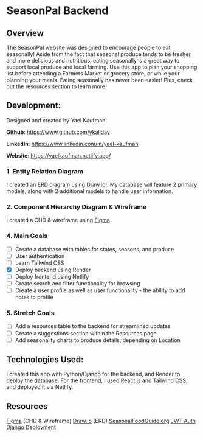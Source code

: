 # SeasonPal Backend

## Overview
The SeasonPal website was designed to encourage people to eat seasonally! Aside from the fact that seasonal produce tends to be fresher, and more delicious and nutritious, eating seasonally is a great way to support local produce and local farming. Use this app to plan your shopping list before attending a Farmers Market or grocery store, or while your planning your meals. Eating seasonally has never been easier! Plus, check out the resources section to learn more.
## Development:
Designed and created by Yael Kaufman

**Github**: https://www.github.com/ykallday

**LinkedIn**: https://www.linkedin.com/in/yael-kaufman

**Website**: https://yaelkaufman.netlify.app/

### 1. Entity Relation Diagram
I created an ERD diagram using [Draw.io!](https://drive.google.com/file/d/1a4VaOTSJD28_XgbcRlcE_Gw0Bx5cEWa3/view?usp=sharing "Draw.io"). My database will feature 2 primary models, along with 2 additional models to handle user information.
### 2. Component Hierarchy Diagram & Wireframe
I created a CHD & wireframe using [Figma](https://www.figma.com/file/0NCkV4tbvh7lWAi9vA1jb3/seasonpal?node-id=0%3A1&t=e2TBzBR1XyGbKnwE-1).
<!-- ![Wireframe](SeasonPalBE/assets/Wireframe.png "Wireframe") -->
### 4. Main Goals
- [ ] Create a database with tables for states, seasons, and produce
- [ ] User authentication
- [ ] Learn Tailwind CSS
- [x] Deploy backend using Render
- [ ] Deploy frontend using Netlify
- [ ] Create search and filter functionality for browsing
- [ ] Create a user profile as well as user functionality - the ability to add notes to profile
### 5. Stretch Goals
- [ ] Add a resources table to the backend for streamlined updates
- [ ] Create a suggestions section within the Resources page
- [ ] Add seasonality charts to produce details, depending on Location
## Technologies Used:
I created this app with Python/Django for the backend, and Render to deploy the database. For the frontend, I used React.js and Tailwind CSS, and deployed it via Netlify. 
## Resources
[Figma](https://www.figma.com) (CHD & Wireframe)
[Draw.io](https://www.draw.io) (ERD)
[SeasonalFoodGuide.org](https://www.seasonalfoodguide.org/)
[JWT Auth](https://hackernoon.com/110percent-complete-jwt-authentication-with-django-and-react-2020-iejq34ta)
[Django Deployment](https://www.youtube.com/watch?v=bE8UllxfFC8)